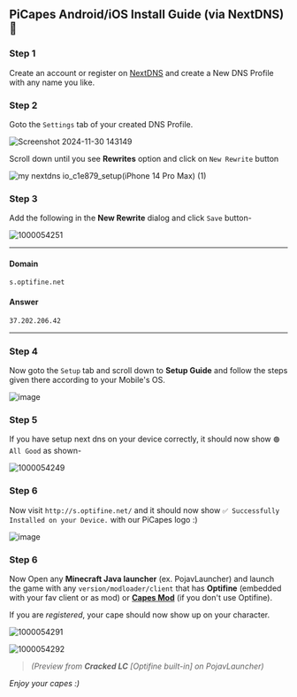 ## PiCapes Android/iOS Install Guide (via NextDNS) 📲
### Step 1
Create an account or register on [NextDNS](https://my.nextdns.io/login) and create a New DNS Profile with any name you like.

### Step 2
Goto the `Settings` tab of your created DNS Profile.

![Screenshot 2024-11-30 143149](https://github.com/user-attachments/assets/6480063c-69c6-4cd8-bf63-828648cfa911)

Scroll down until you see **Rewrites** option and click on `New Rewrite` button
  
![my nextdns io_c1e879_setup(iPhone 14 Pro Max) (1)](https://github.com/user-attachments/assets/f17a4a74-3ab5-42a9-a9fb-ffa7ef2ed507)

### Step 3
Add the following in the **New Rewrite** dialog and click `Save` button-
  
![1000054251](https://github.com/user-attachments/assets/ed200521-ba94-4151-9284-c475db01134e)

<hr>

#### Domain
```
s.optifine.net
```

#### Answer
```
37.202.206.42
```
<hr>

### Step 4
Now goto the `Setup` tab and scroll down to **Setup Guide** and follow the steps given there according to your Mobile's OS.
  
![image](https://github.com/user-attachments/assets/3b3ef85f-a414-4576-b16a-2b28def90b63)

### Step 5
If you have setup next dns on your device correctly, it should now show `🟢 All Good` as shown-

![1000054249](https://github.com/user-attachments/assets/b314d164-2cbc-4321-8acf-e2bb67e93e11)

### Step 6
Now visit `http://s.optifine.net/` and it should now show `✅ Successfully Installed on your Device.` with our PiCapes logo :)

![image](https://github.com/user-attachments/assets/8867f418-c994-4e4e-9a68-551b79544809)

### Step 6
Now Open any **Minecraft Java launcher** (ex. PojavLauncher) and launch the game with any `version/modloader/client` that has **Optifine** (embedded with your fav client or as mod) or [**Capes Mod**](https://modrinth.com/mod/capes) (if you don't use Optifine). 

If you are _registered_, your cape should now show up on your character.

![1000054291](https://github.com/user-attachments/assets/528f06a7-9e7a-4d6e-863a-326a3ba69b60)

![1000054292](https://github.com/user-attachments/assets/a0af4303-402b-42f2-b4cb-49e92c83ba35)
> _(Preview from **Cracked LC** [Optifine built-in] on PojavLauncher)_

_Enjoy your capes :)_



